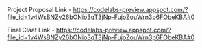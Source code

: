 Project Proposal Link - https://codelabs-preview.appspot.com/?file_id=1v4WsBNZy26bONio3qT3jNp-FujoZouWrn3p6FObeKBA#0

Final Claat Link - https://codelabs-preview.appspot.com/?file_id=1v4WsBNZy26bONio3qT3jNp-FujoZouWrn3p6FObeKBA#0
